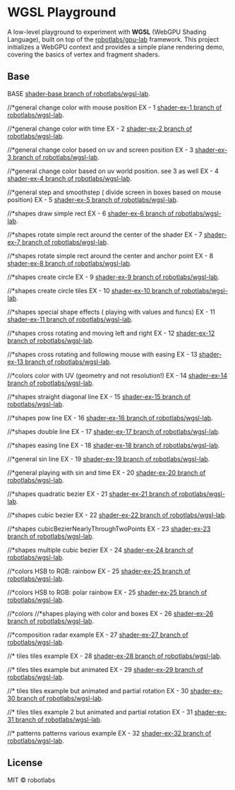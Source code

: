 # WGSL Playground

A low-level playground to experiment with **WGSL** (WebGPU Shading Language), built on top of the [robotlabs/gpu-lab](https://github.com/robotlabs/gpu-lab) framework. This project initializes a WebGPU context and provides a simple plane rendering demo, covering the basics of vertex and fragment shaders.

## Base

BASE [shader-base branch of robotlabs/wgsl-lab](https://github.com/robotlabs/wgsl-lab/tree/shader-base).

//\*general
change color with mouse position
EX - 1 [shader-ex-1 branch of robotlabs/wgsl-lab](https://github.com/robotlabs/wgsl-lab/tree/shader-ex-1).

//\*general
change color with time
EX - 2 [shader-ex-2 branch of robotlabs/wgsl-lab](https://github.com/robotlabs/wgsl-lab/tree/shader-ex-2).

//\*general
change color based on uv and screen position
EX - 3 [shader-ex-3 branch of robotlabs/wgsl-lab](https://github.com/robotlabs/wgsl-lab/tree/shader-ex-3).

//\*general
change color based on uv world position. see 3 as well
EX - 4 [shader-ex-4 branch of robotlabs/wgsl-lab](https://github.com/robotlabs/wgsl-lab/tree/shader-ex-4).

//\*general
step and smoothstep ( divide screen in boxes based on mouse position)
EX - 5 [shader-ex-5 branch of robotlabs/wgsl-lab](https://github.com/robotlabs/wgsl-lab/tree/shader-ex-5).

//\*shapes
draw simple rect
EX - 6 [shader-ex-6 branch of robotlabs/wgsl-lab](https://github.com/robotlabs/wgsl-lab/tree/shader-ex-6).

//\*shapes
rotate simple rect around the center of the shader
EX - 7 [shader-ex-7 branch of robotlabs/wgsl-lab](https://github.com/robotlabs/wgsl-lab/tree/shader-ex-7).

//\*shapes
rotate simple rect around the center and anchor point
EX - 8 [shader-ex-8 branch of robotlabs/wgsl-lab](https://github.com/robotlabs/wgsl-lab/tree/shader-ex-8).

//\*shapes
create circle
EX - 9 [shader-ex-9 branch of robotlabs/wgsl-lab](https://github.com/robotlabs/wgsl-lab/tree/shader-ex-9).

//\*shapes
create circle tiles
EX - 10 [shader-ex-10 branch of robotlabs/wgsl-lab](https://github.com/robotlabs/wgsl-lab/tree/shader-ex-10).

//\*shapes
special shape effects ( playing with values and funcs)
EX - 11 [shader-ex-11 branch of robotlabs/wgsl-lab](https://github.com/robotlabs/wgsl-lab/tree/shader-ex-11).

//\*shapes
cross rotating and moving left and right
EX - 12 [shader-ex-12 branch of robotlabs/wgsl-lab](https://github.com/robotlabs/wgsl-lab/tree/shader-ex-12).

//\*shapes
cross rotating and following mouse with easing
EX - 13 [shader-ex-13 branch of robotlabs/wgsl-lab](https://github.com/robotlabs/wgsl-lab/tree/shader-ex-13).

//\*colors
color with UV (geometry and not resolution!)
EX - 14 [shader-ex-14 branch of robotlabs/wgsl-lab](https://github.com/robotlabs/wgsl-lab/tree/shader-ex-14).

//\*shapes
straight diagonal line
EX - 15 [shader-ex-15 branch of robotlabs/wgsl-lab](https://github.com/robotlabs/wgsl-lab/tree/shader-ex-15).

//\*shapes
pow line
EX - 16 [shader-ex-16 branch of robotlabs/wgsl-lab](https://github.com/robotlabs/wgsl-lab/tree/shader-ex-16).

//\*shapes
double line
EX - 17 [shader-ex-17 branch of robotlabs/wgsl-lab](https://github.com/robotlabs/wgsl-lab/tree/shader-ex-17).

//\*shapes
easing line
EX - 18 [shader-ex-18 branch of robotlabs/wgsl-lab](https://github.com/robotlabs/wgsl-lab/tree/shader-ex-18).

//\*general
sin line
EX - 19 [shader-ex-19 branch of robotlabs/wgsl-lab](https://github.com/robotlabs/wgsl-lab/tree/shader-ex-19).

//\*general
playing with sin and time
EX - 20 [shader-ex-20 branch of robotlabs/wgsl-lab](https://github.com/robotlabs/wgsl-lab/tree/shader-ex-20).

//\*shapes
quadratic bezier
EX - 21 [shader-ex-21 branch of robotlabs/wgsl-lab](https://github.com/robotlabs/wgsl-lab/tree/shader-ex-21).

//\*shapes
cubic bezier
EX - 22 [shader-ex-22 branch of robotlabs/wgsl-lab](https://github.com/robotlabs/wgsl-lab/tree/shader-ex-22).

//\*shapes
cubicBezierNearlyThroughTwoPoints
EX - 23 [shader-ex-23 branch of robotlabs/wgsl-lab](https://github.com/robotlabs/wgsl-lab/tree/shader-ex-23).

//\*shapes
multiple cubic bezier
EX - 24 [shader-ex-24 branch of robotlabs/wgsl-lab](https://github.com/robotlabs/wgsl-lab/tree/shader-ex-24).

//\*colors
HSB to RGB: rainbow
EX - 25 [shader-ex-25 branch of robotlabs/wgsl-lab](https://github.com/robotlabs/wgsl-lab/tree/shader-ex-25).

//\*colors
HSB to RGB: polar rainbow
EX - 25 [shader-ex-25 branch of robotlabs/wgsl-lab](https://github.com/robotlabs/wgsl-lab/tree/shader-ex-25).

//*colors //*shapes
playing with color and boxes
EX - 26 [shader-ex-26 branch of robotlabs/wgsl-lab](https://github.com/robotlabs/wgsl-lab/tree/shader-ex-26).

//\*composition
radar example
EX - 27 [shader-ex-27 branch of robotlabs/wgsl-lab](https://github.com/robotlabs/wgsl-lab/tree/shader-ex-27).

//\* tiles
tiles example
EX - 28 [shader-ex-28 branch of robotlabs/wgsl-lab](https://github.com/robotlabs/wgsl-lab/tree/shader-ex-28).

//\* tiles
tiles example but animated
EX - 29 [shader-ex-29 branch of robotlabs/wgsl-lab](https://github.com/robotlabs/wgsl-lab/tree/shader-ex-29).

//\* tiles
tiles example but animated and partial rotation
EX - 30 [shader-ex-30 branch of robotlabs/wgsl-lab](https://github.com/robotlabs/wgsl-lab/tree/shader-ex-30).

//\* tiles
tiles example 2 but animated and partial rotation
EX - 31 [shader-ex-31 branch of robotlabs/wgsl-lab](https://github.com/robotlabs/wgsl-lab/tree/shader-ex-31).

//\* patterns
patterns various example
EX - 32 [shader-ex-32 branch of robotlabs/wgsl-lab](https://github.com/robotlabs/wgsl-lab/tree/shader-ex-32).

## License

MIT © robotlabs
